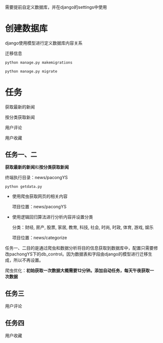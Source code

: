 需要提前自定义数据库，并在django的settings中使用

# 创建数据库

django使用模型进行定义数据库内容关系

迁移信息

```python
python manage.py makemigrations

python manage.py migrate
```



# 任务

获取最新的新闻

按分类获取新闻

用户评论

用户收藏

## 任务一、二

**获取最新的新闻**和**按分类获取新闻**

终端执行目录：news/pacongYS

```
python getdata.py
```

- 使用爬虫获取网页的相关内容

  项目位置：news/pacongYS

- 使用逻辑回归算法进行分析内容并设置分类

  分类：财经, 房产, 股票, 家居, 教育, 科技, 社会, 时尚, 时政, 体育, 游戏, 娱乐

  项目位置：news/categorize

  

任务一、二目的是通过爬虫和数据分析将目的信息获取到数据库中，配置只需要修改pachongYS下的db_control。因为数据表和字段由django的模型进行迁移生成，所以不再设置。

爬虫优化：**初始获取一次数据大概需要12分钟。添加自动任务，每天午夜获取一次数据**

## 任务三

用户评论



## 任务四

用户收藏

